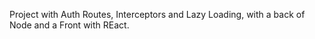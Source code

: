 Project with Auth Routes, Interceptors and Lazy Loading, with a back of Node and a Front with REact.
